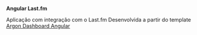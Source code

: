 

**Angular Last.fm**

Aplicação com integração com o Last.fm
Desenvolvida a partir do template [Argon Dashboard Angular](https://demos.creative-tim.com/argon-dashboard-angular/documentation/alerts?ref=ada-github-readme) 

